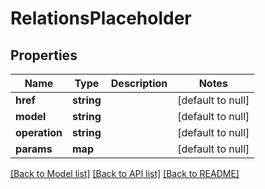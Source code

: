 # RelationsPlaceholder

## Properties
Name | Type | Description | Notes
------------ | ------------- | ------------- | -------------
**href** | **string** |  | [default to null]
**model** | **string** |  | [default to null]
**operation** | **string** |  | [default to null]
**params** | **map** |  | [default to null]

[[Back to Model list]](../README.md#documentation-for-models) [[Back to API list]](../README.md#documentation-for-api-endpoints) [[Back to README]](../README.md)


